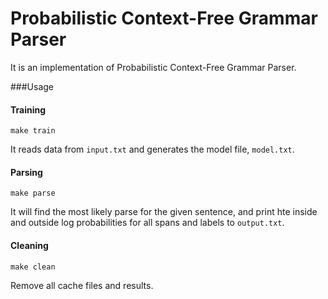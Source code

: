 Probabilistic Context-Free Grammar Parser
========
It is an implementation of Probabilistic Context-Free Grammar Parser.

###Usage

#### Training

	make train

It reads data from `input.txt` and generates the model file, `model.txt`.

#### Parsing

	make parse

It will find the most likely parse for the given sentence, and print hte inside and outside log probabilities for all spans and labels to `output.txt`.

#### Cleaning

	make clean

Remove all cache files and results.
